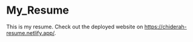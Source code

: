 # My_Resume

This is my resume. Check out the deployed website on https://chiderah-resume.netlify.app/.
